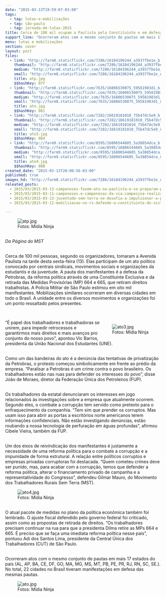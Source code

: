```yaml
---
date: "2015-03-13T19:59:07-03:00"
tags:
  - tag: lutas-e-mobilizações
  - tag: são-paulo
  - tag: jornada-de-lutas-2015
title: Cerca de 100 mil ocupam a Paulista pela Constituinte e em defesa da Petrobras
support_line: "Ocorreram atos com o mesmo conjunto de pautas em mais 17 estados do país. No total, 22 cidades no Brasil tiveram manifestações."
menu: lutas e mobilizações
section: cover
layout: post
files:
  - link: "http://farm8.staticflickr.com/7286/16184196244_a3937fbe1e_b.jpg"
    thumbnail: "http://farm8.staticflickr.com/7286/16184196244_a3937fbe1e_t.jpg"
    medium: "http://farm8.staticflickr.com/7286/16184196244_a3937fbe1e_z.jpg"
    small: "http://farm8.staticflickr.com/7286/16184196244_a3937fbe1e_n.jpg"
    title: atp.jpg
    $$hashKey: 07Y
  - link: "http://farm8.staticflickr.com/7635/16806530075_59581983d1_b.jpg"
    thumbnail: "http://farm8.staticflickr.com/7635/16806530075_59581983d1_t.jpg"
    medium: "http://farm8.staticflickr.com/7635/16806530075_59581983d1_z.jpg"
    small: "http://farm8.staticflickr.com/7635/16806530075_59581983d1_n.jpg"
    title: ato.jpg
    $$hashKey: 081
  - link: "http://farm8.staticflickr.com/7282/16619181010_75b47dc5e9_b.jpg"
    thumbnail: "http://farm8.staticflickr.com/7282/16619181010_75b47dc5e9_t.jpg"
    medium: "http://farm8.staticflickr.com/7282/16619181010_75b47dc5e9_z.jpg"
    small: "http://farm8.staticflickr.com/7282/16619181010_75b47dc5e9_n.jpg"
    title: ato3.jpg
    $$hashKey: 084
  - link: "http://farm9.staticflickr.com/8595/16806544605_5a38854dca_b.jpg"
    thumbnail: "http://farm9.staticflickr.com/8595/16806544605_5a38854dca_t.jpg"
    medium: "http://farm9.staticflickr.com/8595/16806544605_5a38854dca_z.jpg"
    small: "http://farm9.staticflickr.com/8595/16806544605_5a38854dca_n.jpg"
    title: ato4.jpg
    $$hashKey: 08B
created_date: "2015-03-13T20:08:56-03:00"
published: true
images_hd: "http://farm8.staticflickr.com/7286/16184196244_a3937fbe1e_n.jpg"
releated_posts:
  - 2015/03/2015-03-13-camponeses-fazem-ato-na-paulista-e-se-preparam-para-esta-sexta.md
  - 2015/03/2015-03-11-camponeses-e-camponesas-da-via-campesina-realizam-marcha-em-porto-alegre.md
  - 2015/03/2015-03-13-juventude-sem-terra-se-desafia-a-impulsionar-a-participacao-na-luta-pela-reforma-agraria.md
  - 2015/03/2015-03-12-mobilizacao-no-rs-defende-a-constituinte-do-sistema-politica-e-a-petrobras.md

---
```

<figure class="image"><img alt="atp.jpg" src="http://farm8.staticflickr.com/7286/16184196244_a3937fbe1e_b.jpg" />
<figcaption>Fotos: M&iacute;dia Ninja</figcaption>
</figure>

<p><br />
<em>Da P&aacute;gina do MST</em></p>

<p><br />
Cerca de 100 mil pessoas, segundo os organizadores, tomaram a Avenida Paulista na tarde desta sexta-feira (13). Elas participam de um ato pol&iacute;tico convocado por centrais sindicais, movimentos sociais e organiza&ccedil;&otilde;es da estudantis e da juventude. A pauta dos manifestantes &eacute; a defesa da Petrobras, da reforma pol&iacute;tica atrav&eacute;s de uma Constituinte Exclusiva e da retirada das Medidas Provis&oacute;rias (MP) 664 e 665, que retiram direitos trabalhistas. A Pol&iacute;cia Militar de S&atilde;o Paulo estimou em oito mil manifestantes. Mobiliza&ccedil;&otilde;es similares ocorreram em diversas cidades em todo o Brasil. A unidade entre os diversos movimentos e organiza&ccedil;&otilde;es foi um ponto ressaltado pelos presentes.</p>

<p>&nbsp;</p>

<figure class="image" style="float:right"><img alt="ato3.jpg" src="http://farm8.staticflickr.com/7282/16619181010_75b47dc5e9_b.jpg" />
<figcaption>Fotos: M&iacute;dia Ninja</figcaption>
</figure>

<p>&ldquo;&Eacute; papel dos trabalhadores e trabalhadoras se unirem, para impedir retrocessos e garantirmos mais direitos e mais avan&ccedil;os pro conjunto do nosso povo&rdquo;, apontou Vic Barros, presidenta da Uni&atilde;o Nacional dos Estudantes (UNE).</p>

<p><br />
Como um das bandeiras do ato &eacute; a den&uacute;ncia das tentativas de privatiza&ccedil;&atilde;o da Petrobras, o protesto come&ccedil;ou simbolicamente em frente ao pr&eacute;dio da empresa. &ldquo;Paralisar a Petrobras &eacute; um crime contra o povo brasileiro. Os trabalhadores est&atilde;o nas ruas para defender os interesses do povo&rdquo;, disse Jo&atilde;o de Moraes, diretor da Federa&ccedil;&atilde;o &Uacute;nica dos Petroleiros (FUP).</p>

<p><br />
Os trabalhadores da estatal denunciaram os interesses em jogo relacionados &agrave;s investiga&ccedil;&otilde;es sobre a empresa que atualmente ocorrem. Segundo eles, o combate a corrup&ccedil;&atilde;o tem servido como pretexto para o enfraquecimento da companhia. &ldquo;Tem sim que prender os corruptos. Mas usam isso para abrir as portas a escrit&oacute;rios norte americanos terem informa&ccedil;&otilde;es confidenciais. N&atilde;o est&atilde;o investigando den&uacute;ncias, est&atilde;o roubando a nossa tecnologia de perfura&ccedil;&atilde;o em &aacute;guas profundas&rdquo;, afirmou Cibele Vieira, tamb&eacute;m da FUP.</p>

<p><br />
Um dos eixos de reivindica&ccedil;&atilde;o dos manifestantes &eacute; justamente a necessidade de uma reforma pol&iacute;tica para o combate a corrup&ccedil;&atilde;o e a impunidade de forma estrutural. A rela&ccedil;&atilde;o entre pol&iacute;ticos corruptos e empresas privadas corruptoras foi destacada. &ldquo;Quem cometeu crimes deve ser punido, mas, para acabar com a corrup&ccedil;&atilde;o, temos que defender a reforma pol&iacute;tica, alterar o financiamento privado de campanha e a representatividade do Congresso&rdquo;, defendeu Gilmar Mauro, do Movimento dos Trabalhadores Rurais Sem Terra (MST).</p>

<figure class="image"><img alt="ato4.jpg" src="http://farm9.staticflickr.com/8595/16806544605_5a38854dca_b.jpg" />
<figcaption>Fotos: M&iacute;dia Ninja</figcaption>
</figure>

<p><br />
O atual pacote de medidas no plano da pol&iacute;tica econ&ocirc;mica tamb&eacute;m foi lembrado. O ajuste fiscal defendido pelo governo federal foi criticado, assim como as propostas de retirada de direitos. &ldquo;Os trabalhadores precisam continuar na rua para que a presidenta Dilma retire as MPs 664 e 665. &Eacute; preciso que se fa&ccedil;a uma imediata reforma pol&iacute;tica nesse pa&iacute;s&rdquo;, pontuou Adi dos Santos Lima, presidente da Central &Uacute;nica dos Trabalhadores (CUT) de S&atilde;o Paulo.</p>

<p><br />
Ocorreram atos com o mesmo conjunto de pautas em mais 17 estados do pa&iacute;s (AL, AP, BA, CE, DF, GO, MA, MG, MS, MT, PB, PE, PR, RJ, RN, SC, SE.). No total, 22 cidades no Brasil tiveram manifesta&ccedil;&otilde;es em defesa das mesmas pautas.</p>

<figure class="image"><img alt="ato.jpg" src="http://farm8.staticflickr.com/7635/16806530075_59581983d1_b.jpg" />
<figcaption>Fotos: M&iacute;dia Ninja</figcaption>
</figure>
